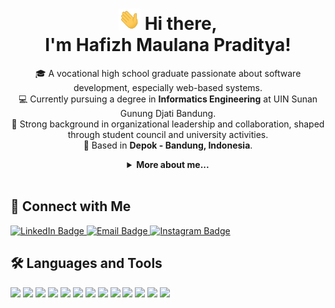 <h1 align="center">
  <img src="https://raw.githubusercontent.com/ABSphreak/ABSphreak/master/gifs/Hi.gif" width="35px" />
  Hi there,<br>
  I'm Hafizh Maulana Praditya!
</h1>

<p align="center">
🎓 A vocational high school graduate passionate about software development, especially web-based systems.<br>
💻 Currently pursuing a degree in <b>Informatics Engineering</b> at UIN Sunan Gunung Djati Bandung.<br>
🧠 Strong background in organizational leadership and collaboration, shaped through student council and university activities.<br>
📍 Based in <b>Depok - Bandung, Indonesia</b>.
</p>

<details align="center">
<summary><b>More about me...</b></summary>
<p>
I'm passionate about solving real-world problems through code and building impactful solutions with clean, maintainable development. For me, programming isn’t just a skill — it’s a way of life.
</p>
<p>
<i>"Build something that matters — even if it starts with a simple script."</i>
</p>
<p>☕ Coding with coffee, breaking bugs with curiosity.</p>
</details>
<br>

<h2>🤝 Connect with Me</h2>
<p align="left">
<a href="https://www.linkedin.com/in/hfzhmp/" target="_blank">
<img src="https://img.shields.io/badge/LinkedIn-0077B5?style=for-the-badge&logo=linkedin&logoColor=white" alt="LinkedIn Badge"/>
</a>
<a target="_blank" href="mailto:hafizhmp12@gmail.com?subject=[GitHub]%20Hi%20Hafizh!%20🔥">
<img src="https://img.shields.io/badge/e‑mail-D14836.svg?style=for-the-badge&logo=GMail&logoColor=white" alt="Email Badge"/>
</a>
<a href="https://www.instagram.com/hfzhmp/" target="_blank">
<img src="https://img.shields.io/badge/Instagram-E4405F?style=for-the-badge&logo=instagram&logoColor=white" alt="Instagram Badge"/>
</a>
</p>

<h2>🛠️ Languages and Tools</h2>
<p align="left">
<img src="https://img.shields.io/badge/-JavaScript-f7df1e?style=flat-square&logo=javascript&logoColor=black" />
<img src="https://img.shields.io/badge/-React-60d8f9?style=flat-square&logo=react&logoColor=black" />
<img src="https://img.shields.io/badge/-Tailwind-06b2cf?style=flat-square&logo=tailwindcss&logoColor=white" />
<img src="https://img.shields.io/badge/-Bootstrap-7952b3?style=flat-square&logo=bootstrap&logoColor=white" />
<img src="https://img.shields.io/badge/-Kotlin-7f52ff?style=flat-square&logo=kotlin&logoColor=white" />
<img src="https://img.shields.io/badge/-Java-f89820?style=flat-square&logo=java&logoColor=white" />
<img src="https://img.shields.io/badge/-Android%20Studio-3ddc84?style=flat-square&logo=androidstudio&logoColor=white" />
<img src="https://img.shields.io/badge/-Python-3776ab?style=flat-square&logo=python&logoColor=white" />
<img src="https://img.shields.io/badge/-MySql-31526b?style=flat-square&logo=mysql&logoColor=white" />
<img src="https://img.shields.io/badge/-VS%20Code-24aaed?style=flat-square&logo=visualstudiocode" />
<img src="https://img.shields.io/badge/-Figma-8b35d0?style=flat-square&logo=figma&logoColor=white" />
<img src="https://img.shields.io/badge/-Git-ec4f31?style=flat-square&logo=git&logoColor=white" />
<img src="https://img.shields.io/badge/-Github-black?style=flat-square&logo=github" />
</p>